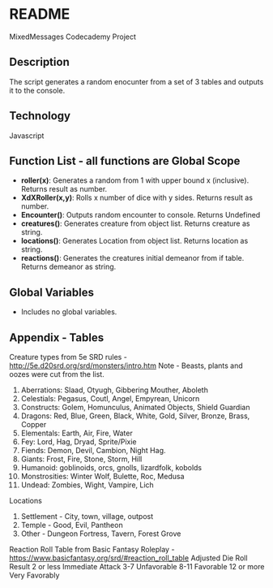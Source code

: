 # README
MixedMessages Codecademy Project

## Description
The script generates a random enocunter from a set of 3 tables and outputs it to the console.

## Technology 
Javascript

## Function List - all functions are Global Scope
- **roller(x)**: Generates a random from 1 with upper bound x (inclusive). Returns result as number.
- **XdXRoller(x,y)**: Rolls x number of dice with y sides. Returns result as number.
- **Encounter()**: Outputs random encounter to console. Returns Undefined
- **creatures()**: Generates creature from object list. Returns creature as string.
- **locations()**: Generates Location from object list. Returns location as string.
- **reactions()**: Generates the creatures initial demeanor from if table. Returns demeanor as string.

## Global Variables
- Includes no global variables.

## Appendix - Tables
Creature types from 5e SRD rules - http://5e.d20srd.org/srd/monsters/intro.htm
Note - Beasts, plants and oozes were cut from the list.
1. Aberrations: Slaad, Otyugh, Gibbering Mouther, Aboleth
2. Celestials: Pegasus, Coutl, Angel, Empyrean, Unicorn
3. Constructs: Golem, Homunculus, Animated Objects, Shield Guardian
4. Dragons: Red, Blue, Green, Black, White, Gold, Silver, Bronze, Brass, Copper
5. Elementals: Earth, Air, Fire, Water
6. Fey: Lord, Hag, Dryad, Sprite/Pixie
7. Fiends: Demon, Devil, Cambion, Night Hag.
8. Giants:  Frost, Fire, Stone, Storm, Hill
9. Humanoid:  goblinoids, orcs, gnolls, lizardfolk, kobolds
10. Monstrosities: Winter Wolf, Bulette, Roc, Medusa
11. Undead: Zombies, Wight, Vampire, Lich

Locations
1. Settlement - City, town, village, outpost
2. Temple - Good, Evil, Pantheon
3. Other - Dungeon Fortress, Tavern, Forest Grove

Reaction Roll Table from Basic Fantasy Roleplay - https://www.basicfantasy.org/srd/#reaction_roll_table
Adjusted Die Roll	Result
2 or less	Immediate Attack
3-7	        Unfavorable
8-11	    Favorable
12 or more	Very Favorably